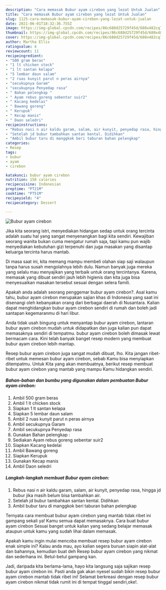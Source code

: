 ```yaml
---
description: "Cara memasak Bubur ayam cirebon yang lezat Untuk Jualan"
title: "Cara memasak Bubur ayam cirebon yang lezat Untuk Jualan"
slug: 1125-cara-memasak-bubur-ayam-cirebon-yang-lezat-untuk-jualan
date: 2021-06-01T18:32:36.755Z
image: https://img-global.cpcdn.com/recipes/86c688d25729f45d/680x482cq70/bubur-ayam-cirebon-foto-resep-utama.jpg
thumbnail: https://img-global.cpcdn.com/recipes/86c688d25729f45d/680x482cq70/bubur-ayam-cirebon-foto-resep-utama.jpg
cover: https://img-global.cpcdn.com/recipes/86c688d25729f45d/680x482cq70/bubur-ayam-cirebon-foto-resep-utama.jpg
author: Martha Ellis
ratingvalue: 4
reviewcount: 11
recipeingredient:
- "500 gram beras"
- "1 lt chicken stock"
- "1 lt santan kelapa"
- "5 lembar daun salam"
- "2 ruas kunyit parut n peras airnya"
- "secukupnya Garam"
- "secukupnya Penyedap rasa"
- " Bahan pelengkap "
- " Ayam rebus goreng sebentar suir2"
- " Kacang kedelai"
- " Bawang goreng"
- " Kerupuk"
- " Kecap manis"
- " Daon seledri"
recipeinstructions:
- "Rebus nasi n air kaldu garam, salam, air kunyit, penyedap rasa, hingga jd bubur jika masih belum bisa tambahkan air."
- "Setelah jd bubur tambahkan santan kental. Didihkan"
- "Ambil bubur taru di manggkok beri taburan bahan pelengkap"
categories:
- Resep
tags:
- bubur
- ayam
- cirebon

katakunci: bubur ayam cirebon 
nutrition: 158 calories
recipecuisine: Indonesian
preptime: "PT21M"
cooktime: "PT51M"
recipeyield: "4"
recipecategory: Dessert

---
```



![Bubur ayam cirebon](https://img-global.cpcdn.com/recipes/86c688d25729f45d/680x482cq70/bubur-ayam-cirebon-foto-resep-utama.jpg)

Jika kita seorang istri, menyediakan hidangan sedap untuk orang tercinta adalah suatu hal yang sangat menyenangkan bagi kita sendiri. Kewajiban seorang  wanita bukan cuma mengatur rumah saja, tapi kamu pun wajib menyediakan kebutuhan gizi terpenuhi dan juga masakan yang disantap keluarga tercinta harus mantab.

Di masa  saat ini, kita memang mampu membeli olahan siap saji walaupun tanpa harus susah mengolahnya lebih dulu. Namun banyak juga mereka yang selalu mau menyajikan yang terbaik untuk orang tercintanya. Karena, memasak yang dibuat sendiri jauh lebih higienis dan kita juga bisa menyesuaikan masakan tersebut sesuai dengan selera famili. 



Apakah anda adalah seorang penggemar bubur ayam cirebon?. Asal kamu tahu, bubur ayam cirebon merupakan sajian khas di Indonesia yang saat ini disenangi oleh kebanyakan orang dari berbagai daerah di Nusantara. Kalian dapat menghidangkan bubur ayam cirebon sendiri di rumah dan boleh jadi santapan kegemaranmu di hari libur.

Anda tidak usah bingung untuk menyantap bubur ayam cirebon, lantaran bubur ayam cirebon mudah untuk didapatkan dan juga kalian pun dapat memasaknya sendiri di tempatmu. bubur ayam cirebon boleh dimasak lewat bermacam cara. Kini telah banyak banget resep modern yang membuat bubur ayam cirebon lebih mantap.

Resep bubur ayam cirebon juga sangat mudah dibuat, lho. Kita jangan ribet-ribet untuk memesan bubur ayam cirebon, sebab Kamu bisa menyiapkan ditempatmu. Untuk Kita yang akan membuatnya, berikut resep membuat bubur ayam cirebon yang mantab yang mampu Kamu hidangkan sendiri.

<!--inarticleads1-->

##### Bahan-bahan dan bumbu yang digunakan dalam pembuatan Bubur ayam cirebon:

1. Ambil 500 gram beras
1. Ambil 1 lt chicken stock
1. Siapkan 1 lt santan kelapa
1. Siapkan 5 lembar daun salam
1. Ambil 2 ruas kunyit parut n peras airnya
1. Ambil secukupnya Garam
1. Ambil secukupnya Penyedap rasa
1. Gunakan  Bahan pelengkap :
1. Sediakan  Ayam rebus goreng sebentar suir2
1. Siapkan  Kacang kedelai
1. Ambil  Bawang goreng
1. Siapkan  Kerupuk
1. Gunakan  Kecap manis
1. Ambil  Daon seledri




<!--inarticleads2-->

##### Langkah-langkah membuat Bubur ayam cirebon:

1. Rebus nasi n air kaldu garam, salam, air kunyit, penyedap rasa, hingga jd bubur jika masih belum bisa tambahkan air.
1. Setelah jd bubur tambahkan santan kental. Didihkan
1. Ambil bubur taru di manggkok beri taburan bahan pelengkap




Ternyata cara membuat bubur ayam cirebon yang mantab tidak ribet ini gampang sekali ya! Kamu semua dapat memasaknya. Cara buat bubur ayam cirebon Sesuai banget untuk kalian yang sedang belajar memasak ataupun untuk kamu yang sudah lihai dalam memasak.

Apakah kamu ingin mulai mencoba membuat resep bubur ayam cirebon enak simple ini? Kalau anda mau, ayo kalian segera buruan siapin alat-alat dan bahannya, kemudian buat deh Resep bubur ayam cirebon yang nikmat dan sederhana ini. Betul-betul gampang kan. 

Jadi, daripada kita berlama-lama, hayo kita langsung saja sajikan resep bubur ayam cirebon ini. Pasti anda gak akan nyesel sudah bikin resep bubur ayam cirebon mantab tidak ribet ini! Selamat berkreasi dengan resep bubur ayam cirebon nikmat tidak rumit ini di tempat tinggal sendiri,oke!.

